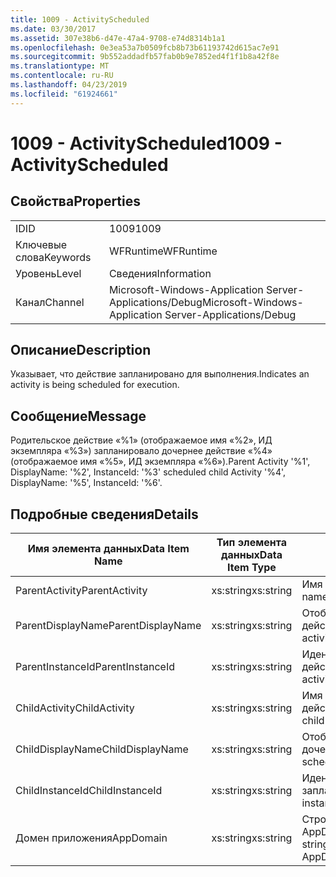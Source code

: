 ```yaml
---
title: 1009 - ActivityScheduled
ms.date: 03/30/2017
ms.assetid: 307e38b6-d47e-47a4-9708-e74d8314b1a1
ms.openlocfilehash: 0e3ea53a7b0509fcb8b73b61193742d615ac7e91
ms.sourcegitcommit: 9b552addadfb57fab0b9e7852ed4f1f1b8a42f8e
ms.translationtype: MT
ms.contentlocale: ru-RU
ms.lasthandoff: 04/23/2019
ms.locfileid: "61924661"
---
```

# <a name="1009---activityscheduled"></a><span data-ttu-id="e0112-102">1009 - ActivityScheduled</span><span class="sxs-lookup"><span data-stu-id="e0112-102">1009 - ActivityScheduled</span></span>
## <a name="properties"></a><span data-ttu-id="e0112-103">Свойства</span><span class="sxs-lookup"><span data-stu-id="e0112-103">Properties</span></span>  
  
|||  
|-|-|  
|<span data-ttu-id="e0112-104">ID</span><span class="sxs-lookup"><span data-stu-id="e0112-104">ID</span></span>|<span data-ttu-id="e0112-105">1009</span><span class="sxs-lookup"><span data-stu-id="e0112-105">1009</span></span>|  
|<span data-ttu-id="e0112-106">Ключевые слова</span><span class="sxs-lookup"><span data-stu-id="e0112-106">Keywords</span></span>|<span data-ttu-id="e0112-107">WFRuntime</span><span class="sxs-lookup"><span data-stu-id="e0112-107">WFRuntime</span></span>|  
|<span data-ttu-id="e0112-108">Уровень</span><span class="sxs-lookup"><span data-stu-id="e0112-108">Level</span></span>|<span data-ttu-id="e0112-109">Сведения</span><span class="sxs-lookup"><span data-stu-id="e0112-109">Information</span></span>|  
|<span data-ttu-id="e0112-110">Канал</span><span class="sxs-lookup"><span data-stu-id="e0112-110">Channel</span></span>|<span data-ttu-id="e0112-111">Microsoft-Windows-Application Server-Applications/Debug</span><span class="sxs-lookup"><span data-stu-id="e0112-111">Microsoft-Windows-Application Server-Applications/Debug</span></span>|  
  
## <a name="description"></a><span data-ttu-id="e0112-112">Описание</span><span class="sxs-lookup"><span data-stu-id="e0112-112">Description</span></span>  
 <span data-ttu-id="e0112-113">Указывает, что действие запланировано для выполнения.</span><span class="sxs-lookup"><span data-stu-id="e0112-113">Indicates an activity is being scheduled for execution.</span></span>  
  
## <a name="message"></a><span data-ttu-id="e0112-114">Сообщение</span><span class="sxs-lookup"><span data-stu-id="e0112-114">Message</span></span>  
 <span data-ttu-id="e0112-115">Родительское действие «%1» (отображаемое имя «%2», ИД экземпляра «%3») запланировало дочернее действие «%4» (отображаемое имя «%5», ИД экземпляра «%6»).</span><span class="sxs-lookup"><span data-stu-id="e0112-115">Parent Activity '%1', DisplayName: '%2', InstanceId: '%3' scheduled child Activity '%4', DisplayName: '%5', InstanceId: '%6'.</span></span>  
  
## <a name="details"></a><span data-ttu-id="e0112-116">Подробные сведения</span><span class="sxs-lookup"><span data-stu-id="e0112-116">Details</span></span>  
  
|<span data-ttu-id="e0112-117">Имя элемента данных</span><span class="sxs-lookup"><span data-stu-id="e0112-117">Data Item Name</span></span>|<span data-ttu-id="e0112-118">Тип элемента данных</span><span class="sxs-lookup"><span data-stu-id="e0112-118">Data Item Type</span></span>|<span data-ttu-id="e0112-119">Описание</span><span class="sxs-lookup"><span data-stu-id="e0112-119">Description</span></span>|  
|--------------------|--------------------|-----------------|  
|<span data-ttu-id="e0112-120">ParentActivity</span><span class="sxs-lookup"><span data-stu-id="e0112-120">ParentActivity</span></span>|<span data-ttu-id="e0112-121">xs:string</span><span class="sxs-lookup"><span data-stu-id="e0112-121">xs:string</span></span>|<span data-ttu-id="e0112-122">Имя типа родительского действия.</span><span class="sxs-lookup"><span data-stu-id="e0112-122">The type name of the parent activity.</span></span>|  
|<span data-ttu-id="e0112-123">ParentDisplayName</span><span class="sxs-lookup"><span data-stu-id="e0112-123">ParentDisplayName</span></span>|<span data-ttu-id="e0112-124">xs:string</span><span class="sxs-lookup"><span data-stu-id="e0112-124">xs:string</span></span>|<span data-ttu-id="e0112-125">Отображаемое имя родительского действия.</span><span class="sxs-lookup"><span data-stu-id="e0112-125">The display name of the parent activity.</span></span>|  
|<span data-ttu-id="e0112-126">ParentInstanceId</span><span class="sxs-lookup"><span data-stu-id="e0112-126">ParentInstanceId</span></span>|<span data-ttu-id="e0112-127">xs:string</span><span class="sxs-lookup"><span data-stu-id="e0112-127">xs:string</span></span>|<span data-ttu-id="e0112-128">Идентификатор экземпляра родительского действия.</span><span class="sxs-lookup"><span data-stu-id="e0112-128">The instance id of the parent activity.</span></span>|  
|<span data-ttu-id="e0112-129">ChildActivity</span><span class="sxs-lookup"><span data-stu-id="e0112-129">ChildActivity</span></span>|<span data-ttu-id="e0112-130">xs:string</span><span class="sxs-lookup"><span data-stu-id="e0112-130">xs:string</span></span>|<span data-ttu-id="e0112-131">Имя типа запланированного дочернего действия.</span><span class="sxs-lookup"><span data-stu-id="e0112-131">The type name of the scheduled child activity.</span></span>|  
|<span data-ttu-id="e0112-132">ChildDisplayName</span><span class="sxs-lookup"><span data-stu-id="e0112-132">ChildDisplayName</span></span>|<span data-ttu-id="e0112-133">xs:string</span><span class="sxs-lookup"><span data-stu-id="e0112-133">xs:string</span></span>|<span data-ttu-id="e0112-134">Отображаемое имя запланированного дочернего действия.</span><span class="sxs-lookup"><span data-stu-id="e0112-134">The display name of the scheduled child activity.</span></span>|  
|<span data-ttu-id="e0112-135">ChildInstanceId</span><span class="sxs-lookup"><span data-stu-id="e0112-135">ChildInstanceId</span></span>|<span data-ttu-id="e0112-136">xs:string</span><span class="sxs-lookup"><span data-stu-id="e0112-136">xs:string</span></span>|<span data-ttu-id="e0112-137">Идентификатор экземпляра запланированного дочернего действия.</span><span class="sxs-lookup"><span data-stu-id="e0112-137">The instance id of the scheduled child activity.</span></span>|  
|<span data-ttu-id="e0112-138">Домен приложения</span><span class="sxs-lookup"><span data-stu-id="e0112-138">AppDomain</span></span>|<span data-ttu-id="e0112-139">xs:string</span><span class="sxs-lookup"><span data-stu-id="e0112-139">xs:string</span></span>|<span data-ttu-id="e0112-140">Строка, возвращаемая AppDomain.CurrentDomain.FriendlyName.</span><span class="sxs-lookup"><span data-stu-id="e0112-140">The string returned by AppDomain.CurrentDomain.FriendlyName.</span></span>|
